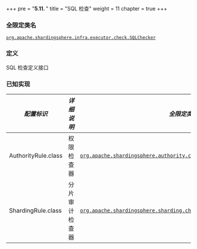 +++
pre = "<b>5.11. </b>"
title = "SQL 检查"
weight = 11
chapter = true
+++

### 全限定类名

[`org.apache.shardingsphere.infra.executor.check.SQLChecker`](https://github.com/apache/shardingsphere/blob/master/infra/executor/src/main/java/org/apache/shardingsphere/infra/executor/check/SQLChecker.java)

### 定义

SQL 检查定义接口

### 已知实现

| *配置标识*           | *详细说明*    | *全限定类名* |
|---------------------|--------------| ----------- |
| AuthorityRule.class | 权限检查器    | [`org.apache.shardingsphere.authority.checker.AuthorityChecker`](https://github.com/apache/shardingsphere/blob/master/kernel/authority/core/src/main/java/org/apache/shardingsphere/authority/checker/AuthorityChecker.java) |
| ShardingRule.class  | 分片审计检查器 | [`org.apache.shardingsphere.sharding.checker.audit.ShardingAuditChecker`](https://github.com/apache/shardingsphere/blob/master/features/sharding/core/src/main/java/org/apache/shardingsphere/sharding/checker/audit/ShardingAuditChecker.java) |
